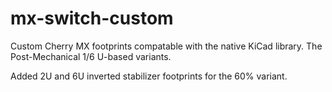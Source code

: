 # mx-switch-custom
Custom Cherry MX footprints compatable with the native KiCad library. The Post-Mechanical 1/6 U-based variants.

Added 2U and 6U inverted stabilizer footprints for the 60% variant.
